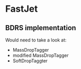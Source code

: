 # FastJet


## BDRS implementation

Would need to take a look at:
- MassDropTagger
- modified MassDropTagger
- SoftDropTaggter
